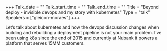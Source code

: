 +++
Talk_date = ""
Talk_start_time = ""
Talk_end_time = ""
Title = "Beyond deploy - invisible devops and my story with kubernetes"
Type = "talk"
Speakers = ["gleicon-moraes"]
+++

Let’s talk about kubernetes and how the devops discussion changes when building and rebuilding a deployment pipeline is not your main problem. I’ve been using k8s since the end of 2015 and currently at Nubank it powers a platform that serves 15MM customers.

